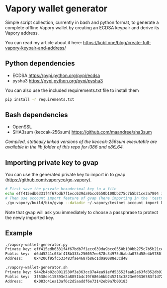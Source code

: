 # Vapory wallet generator
Simple script collection, currently in bash and python format, to generate a complete offline Vapory wallet by creating an ECDSA keypair and derive its Vapory address.

You can read my article about it here: https://kobl.one/blog/create-full-vapory-keypair-and-address/

## Python dependencies
- ECDSA https://pypi.python.org/pypi/ecdsa
- pysha3 https://pypi.python.org/pypi/pysha3

You can also use the included requirements.txt file to install them
```bash
pip install -r requirements.txt
```

## Bash dependencies
- OpenSSL
- SHA3sum (keccak-256sum) https://github.com/maandree/sha3sum

*Compiled, statically linked versions of the keccak-256sum executable are available in the lib folder of this repo for i386 and x86_64.*

## Importing private key to gvap
You can use the generated private key to import in to gvap (https://github.com/vaporyco/go-vapory).
```bash
# First save the private hexadecimal key to a file
echo eff415edb6331f4f67bdb7f1ecc639da9bcc0550b100bb275c7b5b21ce3a7804 > key
# Then use account import feature of gvap (here importing in the 'testnet' directory)
./go-vapory/build/bin/gvap --datadir ~/.vapory/testnet account import key
```
Note that gvap will ask you immediately to choose a passphrase to protect the newly imported key.

## Example
```bash
./vapory-wallet-generator.py
Private key: eff415edb6331f4f67bdb7f1ecc639da9bcc0550b100bb275c7b5b21ce3a7804
Public key:  d6dd5241c03bf418b333c256057ee878c34975d6abda075d58e4b9780f4a8659fcc096b6ad763d8e5914f7daa0b7351398b1eb6458e95ac41a2711a0651f3fc6
Address:     0x4206f95fc533483fae4687b86c1d0a0088e3cd48
```

```bash
./vapory-wallet-generator.sh
Private key: 9442b4b82c8011530f3a363cc87a4ea91efd53552faab2e63fd352db9367bb24
Public key:  3f538de115393e2a8851b4c19f686b6bb245213c3823e69336583f1d72c53d20831ea0574900b31d833932b3e8e71b4e99d574c6480890d60153fc2dccbc96d6
Address:     0x083c41ea13af6c2d5aaddf6e73142eb9a7b00183
```
